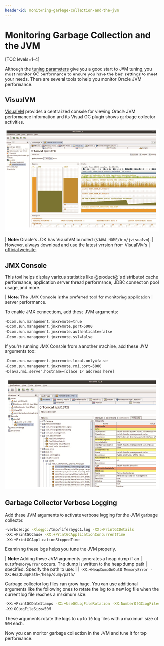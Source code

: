 ```yaml
---
header-id: monitoring-garbage-collection-and-the-jvm
---
```


# Monitoring Garbage Collection and the JVM

[TOC levels=1-4]

Although the 
[tuning parameters](/docs/7-2/deploy/-/knowledge_base/d/tuning-guidelines)
give you a good start to JVM tuning, you must monitor GC performance to ensure
you have the best settings to meet your needs. There are several tools to help
you monitor Oracle JVM performance. 

## VisualVM

[VisualVM](https://visualvm.github.io/)
provides a centralized console for viewing Oracle JVM performance information
and its Visual GC plugin shows garbage collector activities.

![Figure 1: VisualVM's Visual GC plugin shows the garbage collector in real-time.](../../images-dxp/visual-vm-gc.png)

| **Note:** Oracle's JDK has VisualVM bundled (`$JAVA_HOME/bin/jvisualvm`).
| However, always download and use the latest version from VisualVM's
| [official website](https://visualvm.github.io/).

## JMX Console

This tool helps display various statistics like @product@'s distributed cache
performance, application server thread performance, JDBC connection pool usage,
and more. 

| **Note:** The JMX Console is the preferred tool for monitoring application 
| server performance.

To enable JMX connections, add these JVM arguments:

```bash
-Dcom.sun.management.jmxremote=true
-Dcom.sun.management.jmxremote.port=5000
-Dcom.sun.management.jmxremote.authenticate=false
-Dcom.sun.management.jmxremote.ssl=false
```

If you're running JMX Console from a another machine, add these JVM arguments too:

```bash
-Dcom.sun.management.jmxremote.local.only=false
-Dcom.sun.management.jmxremote.rmi.port=5000
-Djava.rmi.server.hostname=[place IP address here]
```

![Figure 2: VisualVM monitors the JVM using Java Management Extensions.](../../images-dxp/visual-vm-jmx.png)

## Garbage Collector Verbose Logging

Add these JVM arguments to activate verbose logging for the JVM garbage
collector.

```bash
-verbose:gc -Xloggc:/tmp/liferaygc1.log -XX:+PrintGCDetails 
-XX:+PrintGCCause -XX:+PrintGCApplicationConcurrentTime 
-XX:+PrintGCApplicationStoppedTime
```

Examining these logs helps you tune the JVM properly. 

| **Note:** Adding these JVM arguments generates a heap dump if an
| `OutOfMemoryError` occurs. The dump is written to the heap dump path 
| specified. Specify the path to use:
| 
| `-XX:+HeapDumpOnOutOfMemoryError -XX:HeapDumpPath=/heap/dump/path/`

Garbage collector log files can grow huge. You can use additional arguments like
the following ones to rotate the log to a new log file when the current log
file reaches a maximum size: 

```bash
-XX:+PrintGCDateStamps -XX:+UseGCLogFileRotation -XX:NumberOfGCLogFiles=10 
-XX:GCLogFileSize=50M
```

These arguments rotate the logs to up to `10` log files with a maximum size of
`50M` each. 

Now you can monitor garbage collection in the JVM and tune it for top
performance. 
